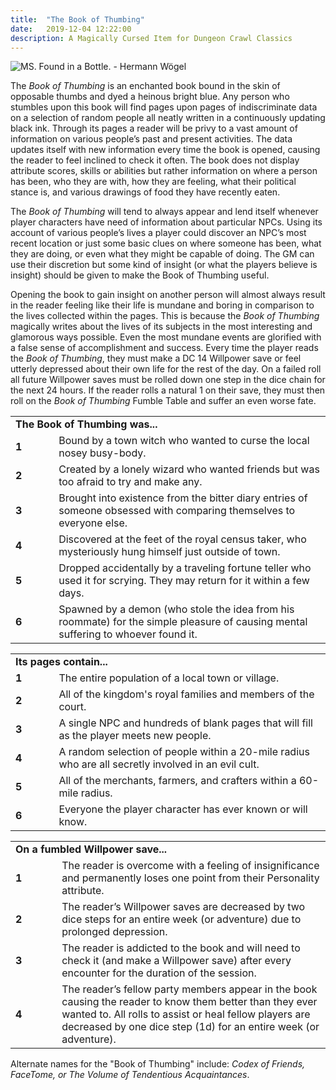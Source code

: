 ```yaml
---
title:  "The Book of Thumbing"
date:   2019-12-04 12:22:00
description: A Magically Cursed Item for Dungeon Crawl Classics
---
```


![MS. Found in a Bottle. - Hermann Wögel](https://fantasyrobotfighter.github.io/assets/images/FoundinaBottle.png)

The _Book of Thumbing_ is an enchanted book bound in the skin of opposable thumbs and dyed a heinous bright blue. Any person who stumbles upon this book will find pages upon pages of indiscriminate data on a selection of random people all neatly written in a continuously updating black ink. Through its pages a reader will be privy to a vast amount of information on various people’s past and present activities. The data updates itself with new information every time the book is opened, causing the reader to feel inclined to check it often. The book does not display attribute scores, skills or abilities but rather information on where a person has been, who they are with, how they are feeling, what their political stance is, and various drawings of food they have recently eaten. 

The _Book of Thumbing_ will tend to always appear and lend itself whenever player characters have need of information about particular NPCs. Using its account of various people’s lives a player could discover an NPC’s most recent location or just some basic clues on where someone has been, what they are doing, or even what they might be capable of doing. The GM can use their discretion but some kind of insight (or what the players believe is insight) should be given to make the Book of Thumbing useful.

Opening the book to gain insight on another person will almost always result in the reader feeling like their life is mundane and boring in comparison to the lives collected within the pages. This is because the _Book of Thumbing_ magically writes about the lives of its subjects in the most interesting and glamorous ways possible. Even the most mundane events are glorified with a false sense of accomplishment and success. Every time the player reads the _Book of Thumbing_, they must make a DC 14 Willpower save or feel utterly depressed about their own life for the rest of the day. On a failed roll all future Willpower saves must be rolled down one step in the dice chain for the next 24 hours. If the reader rolls a natural 1 on their save, they must then roll on the _Book of Thumbing_ Fumble Table and suffer an even worse fate.

<table>
	<tr>
		<td colspan="2" width="530" padding="2px"><b>The Book of Thumbing was...</b>
		</td>
	</tr>
	<tr>
		<td width="60" padding="2px"><b>1</b>
		</td>
		<td width="470" padding="2px">Bound by a town witch who wanted to curse the local nosey busy-body.
		</td>
	</tr>
	<tr>
		<td width="60" padding="2px"><b>2</b>
		</td>
		<td width="470" padding="2px">Created by a lonely wizard who wanted friends but was too afraid to try and make any.
		</td>
	</tr>
	<tr>
		<td width="60" padding="2px"><b>3</b>
		</td>
		<td width="470" padding="2px">Brought into existence from the bitter diary entries of someone obsessed with comparing themselves to everyone else.
		</td>
	</tr>
	<tr>
		<td width="60" padding="2px"><b>4</b>
		</td>
		<td width="470" padding="2px">Discovered at the feet of the royal census taker, who mysteriously hung himself just outside of town.
		</td>
	</tr>
	<tr>
		<td width="60" padding="2px"><b>5</b>
		</td>
		<td width="470" padding="2px">Dropped accidentally by a traveling fortune teller who used it for scrying. They may return for it within a few days.
		</td>
	</tr>
	<tr>
		<td width="60" padding="2px"><b>6</b>
		</td>
		<td width="470" padding="2px">Spawned by a demon (who stole the idea from his roommate) for the simple pleasure of causing mental suffering to whoever found it.
		</td>
	</tr>
</table>

<table>
	<tr>
		<td colspan="2" width="530" padding="2px"><b>Its pages contain...</b>
		</td>
	</tr>
	<tr>
		<td width="60" padding="2px"><b>1</b>
		</td>
		<td width="470" padding="2px">The entire population of a local town or village.
		</td>
	</tr>
	<tr>
		<td width="60" padding="2px"><b>2</b>
		</td>
		<td width="470" padding="2px">All of the kingdom's royal families and members of the court.
		</td>
	</tr>
	<tr>
		<td width="60" padding="2px"><b>3</b>
		</td>
		<td width="470" padding="2px">A single NPC and hundreds of blank pages that will fill as the player meets new people.
		</td>
	</tr>
	<tr>
		<td width="60" padding="2px"><b>4</b>
		</td>
		<td width="470" padding="2px">A random selection of people within a 20-mile radius who are all secretly involved in an evil cult.
		</td>
	</tr>
	<tr>
		<td width="60" padding="2px"><b>5</b>
		</td>
		<td width="470" padding="2px">All of the merchants, farmers, and crafters within a 60-mile radius.
		</td>
	</tr>
	<tr>
		<td width="60" padding="2px"><b>6</b>
		</td>
		<td width="470" padding="2px">Everyone the player character has ever known or will know.
		</td>
	</tr>
</table>

<table>
	<tr>
		<td colspan="2" width="5300" padding="2px"><b>On a fumbled Willpower save...</b>
		</td>
	</tr>
	<tr>
		<td width="60" padding="2px"><b>1</b>
		</td>
		<td width="470" padding="2px">The reader is overcome with a feeling of insignificance and permanently loses one point from their Personality attribute.
		</td>
	</tr>
	<tr>
		<td width="60" padding="2px"><b>2</b>
		</td>
		<td width="470" padding="2px">The reader’s Willpower saves are decreased by two dice steps for an entire week (or adventure) due to prolonged depression.
		</td>
	</tr>
	<tr>
		<td width="60" padding="2px"><b>3</b>
		</td>
		<td width="470" padding="2px">The reader is addicted to the book and will need to check it (and make a Willpower save) after every encounter for the duration of the session.
		</td>
	</tr>
	<tr>
		<td width="60" padding="2px"><b>4</b>
		</td>
		<td width="470" padding="2px">The reader’s fellow party members appear in the book causing the reader to know them better than they ever wanted to. All rolls to assist or heal fellow players are decreased by one dice step (1d) for an entire week (or adventure).
		</td>
	</tr>
</table>

Alternate names for the "Book of Thumbing" include: _Codex of Friends, FaceTome, or The Volume of Tendentious Acquaintances_.

[jekyll-gh]: https://github.com/mojombo/jekyll
[jekyll]:    http://jekyllrb.com

